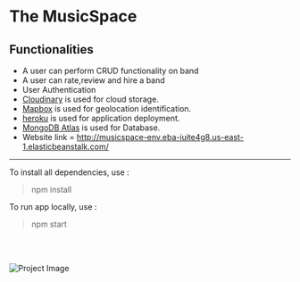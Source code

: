 #  The MusicSpace

## Functionalities
- A user can perform CRUD functionality on band
- A user can rate,review and hire a band
- User Authentication
- [Cloudinary](https://cloudinary.com/) is used for cloud storage.
- [Mapbox](https://www.mapbox.com/) is used for geolocation identification.
- [heroku](https://www.heroku.com/) is used for application deployment.
- [MongoDB Atlas](https://www.mongodb.com/cloud/atlas) is used for Database.
- Website link = http://musicspace-env.eba-iuite4g8.us-east-1.elasticbeanstalk.com/

___

To install all dependencies, use :
> npm install

To run app locally, use :
> npm start

<br>
<br>

![Project Image](https://res.cloudinary.com/dfaye2roi/image/upload/v1636723916/Bands/Home_page_xokf2s.jpg)
